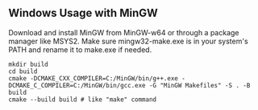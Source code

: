 ## Windows Usage with MinGW

Download and install MinGW from MinGW-w64 or through a package manager like MSYS2.
Make sure mingw32-make.exe is in your system's PATH and rename it to make.exe if needed.

```
mkdir build
cd build
cmake -DCMAKE_CXX_COMPILER=C:/MinGW/bin/g++.exe -DCMAKE_C_COMPILER=C:/MinGW/bin/gcc.exe -G "MinGW Makefiles" -S . -B build
cmake --build build # like "make" command
```
